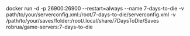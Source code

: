 docker run -d -p 26900:26900 --restart=always --name 7-days-to-die -v path/to/your/serverconfig.xml:/root/7-days-to-die/serverconfig.xml -v /path/to/your/saves/folder:/root/.local/share/7DaysToDie/Saves robrua/game-servers:7-days-to-die